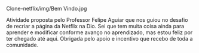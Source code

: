  Clone-netflix/img/Bem Vindo.jpg
 
 Atividade proposta pelo Professor Felipe Aguiar que nos guiou no desafio de recriar a página da Netflix na Dio.  Sei que tem muita coisa ainda para aprender e modificar conforme avanço no aprendizado, mas estou feliz por ter chegado até aqui. Obrigada pelo apoio e incentivo que recebo de toda a comunidade.